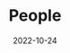 ---
title: People
date: 2022-10-24

type: landing

sections:
  - block: people
    content:
      title: 科研团队
      # Choose which groups/teams of users to display.
      #   Edit `user_groups` in each user's profile to add them to one or more of these groups.
      user_groups:
          - Professors
          - Associate Professors
          - Assistant Professors
          - Postdocs
          - Principal Investigators
          - Researchers
          - Grad Students
          - Administration
          - Visitors
          - Alumni
      # sort_by: Params.last_name
      # sort_ascending: true
    design:
      show_interests: false
      show_role: true
      show_social: true

  - block: markdown
    content:
      title: 学生培养
      subtitle:
      text: |
        本团队目前有30名硕士研究生，5名博士研究生，10名本科生。部分毕业生去向：

        ## 2025届
        - 硕士：1人去往字节跳动（北京），1人去往小米（北京）
    design:
      columns: '1'
---